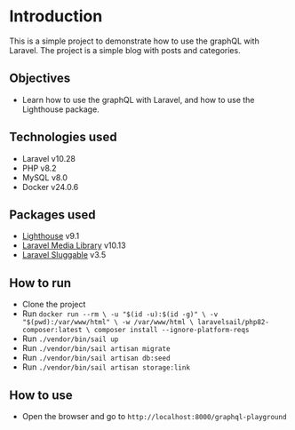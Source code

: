 # Introduction
This is a simple project to demonstrate how to use the graphQL with Laravel.
The project is a simple blog with posts and categories.
## Objectives
- Learn how to use the graphQL with Laravel, and how to use the Lighthouse package.
## Technologies used
- Laravel v10.28
- PHP v8.2
- MySQL v8.0
- Docker v24.0.6
## Packages used
- [Lighthouse](https://lighthouse-php.com/) v9.1
- [Laravel Media Library](https://spatie.be/docs/laravel-medialibrary/v9/introduction) v10.13
- [Laravel Sluggable](https://github.com/spatie/laravel-sluggable) v3.5
## How to run
- Clone the project
- Run `docker run --rm \
  -u "$(id -u):$(id -g)" \
  -v "$(pwd):/var/www/html" \
  -w /var/www/html \
  laravelsail/php82-composer:latest \
  composer install --ignore-platform-reqs`
- Run `./vendor/bin/sail up`
- Run `./vendor/bin/sail artisan migrate`
- Run `./vendor/bin/sail artisan db:seed`
- Run `./vendor/bin/sail artisan storage:link`
## How to use
- Open the browser and go to `http://localhost:8000/graphql-playground`

